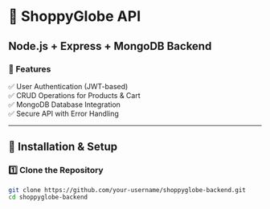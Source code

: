 # 🛒 ShoppyGlobe API  
## Node.js + Express + MongoDB Backend  

### 📌 Features  
✅ User Authentication (JWT-based)  
✅ CRUD Operations for Products & Cart  
✅ MongoDB Database Integration  
✅ Secure API with Error Handling  

---

## 🚀 Installation & Setup  
### 1️⃣ Clone the Repository  
```sh
git clone https://github.com/your-username/shoppyglobe-backend.git
cd shoppyglobe-backend
